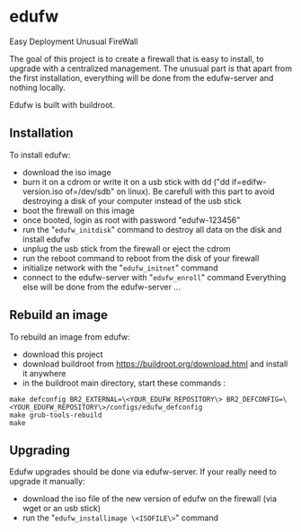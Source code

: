# edufw
Easy Deployment Unusual FireWall

The goal of this project is to create a firewall that is easy to install, to upgrade with a centralized management.
The unusual part is that apart from the first installation, everything will be done from the edufw-server and nothing locally.

Edufw is built with buildroot.

## Installation
To install edufw:
- download the iso image
- burn it on a cdrom or write it on a usb stick with dd ("dd if=edifw-version.iso of=/dev/sdb" on linux). Be carefull with this part to avoid destroying a disk of your computer instead of the usb stick
- boot the firewall on this image
- once booted, login as root with password "edufw-123456"
- run the "`edufw_initdisk`" command to destroy all data on the disk and install edufw
- unplug the usb stick from the firewall or eject the cdrom
- run the reboot command to reboot from the disk of your firewall
- initialize network with the "`edufw_initnet`" command
- connect to the edufw-server with "`edufw_enroll`" command
Everything else will be done from the edufw-server ...

## Rebuild an image
To rebuild an image from edufw:
- download this project
- download buildroot from https://buildroot.org/download.html and install it anywhere
- in the buildroot main directory, start these commands :
```
make defconfig BR2_EXTERNAL=\<YOUR_EDUFW_REPOSITORY\> BR2_DEFCONFIG=\<YOUR_EDUFW_REPOSITORY\>/configs/edufw_defconfig
make grub-tools-rebuild
make
```

## Upgrading
Edufw upgrades should be done via edufw-server.
If your really need to upgrade it manually:
- download the iso file of the new version of edufw on the firewall (via wget or an usb stick)
- run the "`edufw_installimage \<ISOFILE\>`" command
